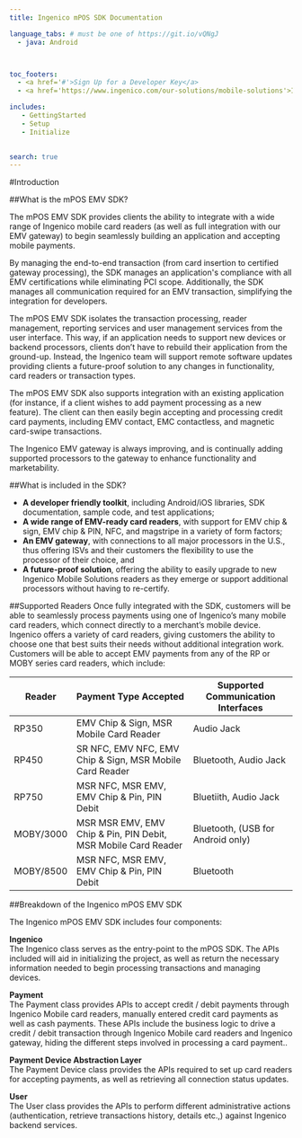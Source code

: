 ```yaml
---
title: Ingenico mPOS SDK Documentation

language_tabs: # must be one of https://git.io/vQNgJ
  - java: Android



toc_footers:
  - <a href='#'>Sign Up for a Developer Key</a>
  - <a href='https://www.ingenico.com/our-solutions/mobile-solutions'>Ingenico Mobile Solutions</a>

includes:
   - GettingStarted 
   - Setup
   - Initialize 

   
search: true
---
```


#Introduction


##What is the mPOS EMV SDK? 

The mPOS EMV SDK provides clients the ability to integrate with a wide range of Ingenico mobile card readers (as well as full integration with our EMV gateway) to begin seamlessly building an application and accepting mobile payments. 

By managing the end-to-end transaction (from card insertion to certified gateway processing), the SDK manages an application's compliance with all EMV certifications while eliminating PCI scope. Additionally, the SDK manages all communication required for an EMV transaction, simplifying the integration for developers. 

The mPOS EMV SDK isolates the transaction processing, reader management, reporting services and user management services from the user interface. This way, if an application needs to support new devices or backend processors, clients don’t have to rebuild their application from the ground-up. Instead, the Ingenico team will support remote software updates providing clients a future-proof solution to any changes in functionality, card readers or transaction types. 

The mPOS EMV SDK also supports integration with an existing application (for instance, if a client wishes to add payment processing as a new feature). The client can then easily begin accepting and processing credit card payments, including EMV contact, EMC contactless, and magnetic card-swipe transactions. 

The Ingenico EMV gateway is always improving, and is continually adding supported processors to the gateway to enhance functionality and marketability.

##What is included in the SDK?
* **A developer friendly toolkit**, including Android/iOS libraries, SDK documentation, sample code, and test applications;
* **A wide range of EMV-ready card readers**, with support for EMV chip & sign, EMV chip & PIN, NFC, and magstripe in a variety of form factors;
* **An EMV gateway**, with connections to all major processors in the U.S., thus offering ISVs and their customers the flexibility to use the processor of their choice, and
* **A future-proof solution**, offering the ability to easily upgrade to new Ingenico Mobile Solutions readers as they emerge or support additional processors without having to re-certify.

##Supported Readers
Once fully integrated with the SDK, customers will be able to seamlessly process payments using one of Ingenico’s many mobile card readers, which connect directly to a merchant’s mobile device. Ingenico offers a variety of card readers, giving customers the ability to choose one that best suits their needs without additional integration work. 
Customers will be able to accept EMV payments from any of the RP or MOBY series card readers, which include:

Reader | Payment Type Accepted | Supported Communication Interfaces
--------- | ------- | -----------
RP350 |EMV Chip & Sign, MSR Mobile Card Reader | Audio Jack 
RP450 | SR NFC, EMV NFC, EMV Chip & Sign, MSR Mobile Card Reader | Bluetooth, Audio Jack
RP750 | MSR NFC, MSR EMV, EMV Chip & Pin, PIN Debit | Bluetiith, Audio Jack
MOBY/3000 | MSR MSR EMV, EMV Chip & Pin, PIN Debit, MSR Mobile Card Reader | Bluetooth, (USB for Android only)
MOBY/8500 | MSR NFC, MSR EMV, EMV Chip & Pin, PIN Debit | Bluetooth

##Breakdown of the Ingenico mPOS EMV SDK

The Ingenico mPOS EMV SDK includes four components:

**Ingenico** 
<br/>The Ingenico class serves as the entry-point to the mPOS SDK. The APIs included will aid in initializing the project, as well as return the necessary information needed to begin processing transactions and managing devices. 

**Payment** 
<br/>The Payment class provides APIs to accept credit / debit payments through Ingenico Mobile card readers, manually entered credit card payments as well as cash payments. These APIs include the business logic to drive a credit / debit transaction through Ingenico Mobile card readers and Ingenico gateway, hiding the different steps involved in processing a card payment..

**Payment Device Abstraction Layer**
<br/>The Payment Device class provides the APIs required to set up card readers for accepting payments, as well as retrieving all connection status updates.

**User**
<br/>The User class provides the APIs to perform different administrative actions (authentication, retrieve transactions history, details etc.,) against Ingenico backend services.


